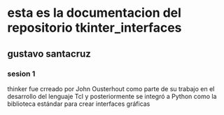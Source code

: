 # esta es la documentacion del repositorio tkinter_interfaces
## gustavo santacruz
### sesion 1

thinker fue crreado por John Ousterhout como parte de su trabajo en el desarrollo del lenguaje Tcl y posteriormente se integró a Python como la biblioteca estándar para crear interfaces gráficas